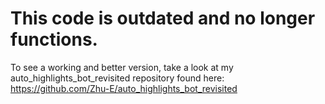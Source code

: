 # This code is outdated and no longer functions. 

To see a working and better version, take a look at my auto_highlights_bot_revisited repository found here: https://github.com/Zhu-E/auto_highlights_bot_revisited 
